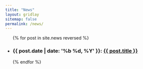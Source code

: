 ```yaml
---
title: "News"
layout: gridlay
sitemap: false
permalink: /news/
---
```


<ul>
  {% for post in site.news reversed %}
    <li>
      <h3>{{ post.date | date: '%b %d, %Y' }}: <a href="{{ site.url }}{{ site.baseurl }}{{ post.url }}">{{ post.title }}</a></h3>
    </li>
  {% endfor %}
</ul>
